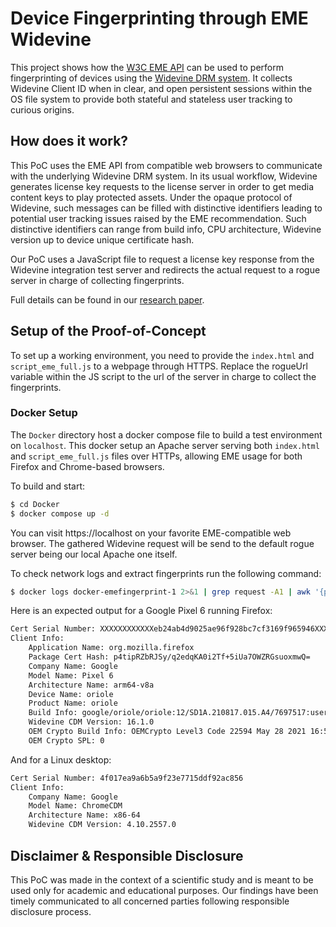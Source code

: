 # Device Fingerprinting through EME Widevine

This project shows how the [W3C EME API](https://www.w3.org/TR/encrypted-media/) can be used to perform fingerprinting of devices using the [Widevine DRM system](https://www.widevine.com/). It collects Widevine Client ID when in clear, and open persistent sessions within the OS file system to provide both stateful and stateless user tracking to curious origins.

## How does it work?

This PoC uses the EME API from compatible web browsers to communicate with the underlying Widevine DRM system. In its usual workflow, Widevine generates license key requests to the license server in order to get media content keys to play protected assets. Under the opaque protocol of Widevine, such messages can be filled with distinctive identifiers leading to potential user tracking issues raised by the EME recommendation. Such distinctive identifiers can range from build info, CPU architecture, Widevine version up to device unique certificate hash.

Our PoC uses a JavaScript file to request a license key response from the Widevine integration test server and redirects the actual request to a rogue server in charge of collecting fingerprints.

Full details can be found in our [research paper](https://doi.org/10.56553/popets-2023-0112).

## Setup of the Proof-of-Concept

To set up a working environment, you need to provide the `index.html` and `script_eme_full.js` to a webpage through HTTPS.
Replace the rogueUrl variable within the JS script to the url of the server in charge to collect the fingerprints.

### Docker Setup

The `Docker` directory host a docker compose file to build a test environment on `localhost`. This docker setup an Apache server serving both `index.html` and `script_eme_full.js` files over HTTPs, allowing EME usage for both Firefox and Chrome-based browsers. 

To build and start:
```bash
$ cd Docker
$ docker compose up -d
```
You can visit https://localhost on your favorite EME-compatible web browser. The gathered Widevine request will be send to the default rogue server being our local Apache one itself.

To check network logs and extract fingerprints run the following command:
```bash
$ docker logs docker-emefingerprint-1 2>&1 | grep request -A1 | awk '{print $15}' | tr -d '\n' | awk -F ':' '{print $NF}' | cut -d'"' -f2 | xargs python3 ../utils/get_device_info.py
```

Here is an expected output for a Google Pixel 6 running Firefox:
```bash
Cert Serial Number: XXXXXXXXXXXXeb24ab4d9025ae96f928bc7cf3169f965946XXXXXXXXXXXXXXXX
Client Info:
	Application Name: org.mozilla.firefox
	Package Cert Hash: p4tipRZbRJSy/q2edqKA0i2Tf+5iUa7OWZRGsuoxmwQ=
	Company Name: Google
	Model Name: Pixel 6
	Architecture Name: arm64-v8a
	Device Name: oriole
	Product Name: oriole
	Build Info: google/oriole/oriole:12/SD1A.210817.015.A4/7697517:user/release-keys
	Widevine CDM Version: 16.1.0
	OEM Crypto Build Info: OEMCrypto Level3 Code 22594 May 28 2021 16:59:07
	OEM Crypto SPL: 0

```
And for a Linux desktop:
```bash
Cert Serial Number: 4f017ea9a6b5a9f23e7715ddf92ac856
Client Info:
	Company Name: Google
	Model Name: ChromeCDM
	Architecture Name: x86-64
	Widevine CDM Version: 4.10.2557.0
```

## Disclaimer & Responsible Disclosure

This PoC was made in the context of a scientific study and is meant to be used only for academic and educational purposes. Our findings have been timely communicated to all concerned parties following responsible disclosure process. 

